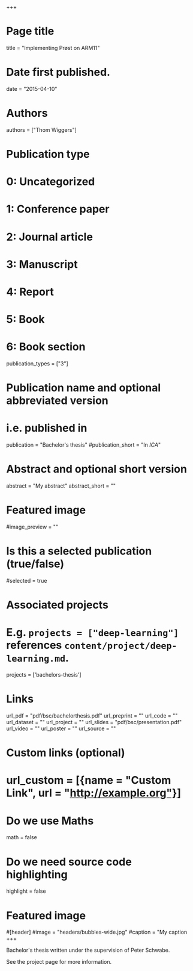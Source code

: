 +++
# Page title
title = "Implementing Prøst on ARM11"

# Date first published.
date = "2015-04-10"

# Authors
authors = ["Thom Wiggers"]

# Publication type
# 0: Uncategorized
# 1: Conference paper
# 2: Journal article
# 3: Manuscript
# 4: Report
# 5: Book
# 6: Book section
publication_types = ["3"]

# Publication name and optional abbreviated version
# i.e. published in
publication = "Bachelor's thesis"
#publication_short = "In *ICA*"

# Abstract and optional short version
abstract = "My abstract"
abstract_short = ""

# Featured image 
#image_preview = ""

# Is this a selected publication (true/false)
#selected = true

# Associated projects
#   E.g. `projects = ["deep-learning"]` references `content/project/deep-learning.md`.
projects = ['bachelors-thesis']

# Links
url_pdf = "pdf/bsc/bachelorthesis.pdf"
url_preprint = ""
url_code = ""
url_dataset = ""
url_project = ""
url_slides = "pdf/bsc/presentation.pdf"
url_video = ""
url_poster = ""
url_source = ""

# Custom links (optional)
# url_custom = [{name = "Custom Link", url = "http://example.org"}]

# Do we use Maths
math = false

# Do we need source code highlighting
highlight = false

# Featured image
#[header]
#image = "headers/bubbles-wide.jpg"
#caption = "My caption
+++

Bachelor's thesis written under the supervision of Peter Schwabe.

See the project page for more information.
